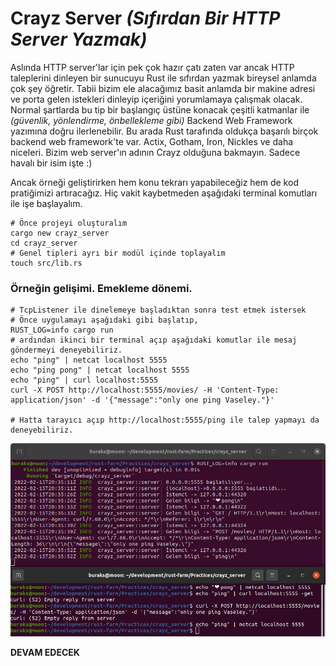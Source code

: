 # Crayz Server _(Sıfırdan Bir HTTP Server Yazmak)_

Aslında HTTP server'lar için pek çok hazır çatı zaten var ancak HTTP taleplerini dinleyen bir sunucuyu Rust ile sıfırdan yazmak bireysel anlamda çok şey öğretir. Tabii bizim ele alacağımız basit anlamda bir makine adresi ve porta gelen istekleri dinleyip içeriğini yorumlamaya çalışmak olacak. Normal şartlarda bu tip bir başlangıç üstüne konacak çeşitli katmanlar ile _(güvenlik, yönlendirme, önbellekleme gibi)_ Backend Web Framework yazımına doğru ilerlenebilir. Bu arada Rust tarafında oldukça başarılı birçok backend web framework'te var. Actix, Gotham, Iron, Nickles ve daha niceleri. Bizim web server'ın adının Crayz olduğuna bakmayın. Sadece havalı bir isim işte :)

Ancak örneği geliştirirken hem konu tekrarı yapabileceğiz hem de kod pratiğimizi artıracağız. Hiç vakit kaybetmeden aşağıdaki terminal komutları ile işe başlayalım.

```shell
# Önce projeyi oluşturalım
cargo new crayz_server
cd crayz_server
# Genel tipleri ayrı bir modül içinde toplayalım
touch src/lib.rs
```

### Örneğin gelişimi. Emekleme dönemi.

```shell
# TcpListener ile dinelemeye başladıktan sonra test etmek istersek
# Önce uygulamayı aşağıdaki gibi başlatıp,
RUST_LOG=info cargo run
# ardından ikinci bir terminal açıp aşağıdaki komutlar ile mesaj göndermeyi deneyebiliriz.
echo "ping" | netcat localhost 5555
echo "ping pong" | netcat localhost 5555
echo "ping" | curl localhost:5555
curl -X POST http://localhost:5555/movies/ -H 'Content-Type: application/json' -d '{"message":"only one ping Vaseley."}'

# Hatta tarayıcı açıp http://localhost:5555/ping ile talep yapmayı da deneyebiliriz.
```

![../images/crayz_server_1.png](../images/crayz_server_1.png)

__DEVAM EDECEK__